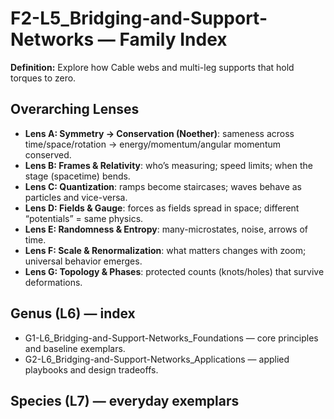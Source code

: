# F2-L5_Bridging-and-Support-Networks — Family Index
**Definition:** Explore how Cable webs and multi-leg supports that hold torques to zero.

## Overarching Lenses

- **Lens A: Symmetry -> Conservation (Noether)**: sameness across time/space/rotation → energy/momentum/angular momentum conserved.
- **Lens B: Frames & Relativity**: who’s measuring; speed limits; when the stage (spacetime) bends.
- **Lens C: Quantization**: ramps become staircases; waves behave as particles and vice-versa.
- **Lens D: Fields & Gauge**: forces as fields spread in space; different “potentials” = same physics.
- **Lens E: Randomness & Entropy**: many-microstates, noise, arrows of time.
- **Lens F: Scale & Renormalization**: what matters changes with zoom; universal behavior emerges.
- **Lens G: Topology & Phases**: protected counts (knots/holes) that survive deformations.

## Genus (L6) — index
- G1-L6_Bridging-and-Support-Networks_Foundations — core principles and baseline exemplars.
- G2-L6_Bridging-and-Support-Networks_Applications — applied playbooks and design tradeoffs.

## Species (L7) — everyday exemplars
